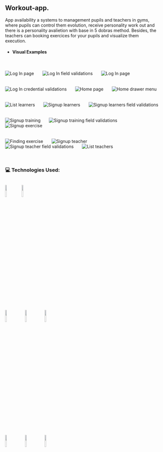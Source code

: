 ## Workout-app.

App availability a systems to management pupils and teachers in gyms, where pupils can control them evolution, receive personality work out and there is a personality avalietion with base in 5 dobras method. Besides, the teachers can booking exercices for your pupils and visualize them execution.

* #### Visual Examples
<br/><br/>
![Log In page](https://github.com/ArmandoPaulinoNeto/workout-app/blob/main/screenshots/01%20-%20log%20In.jpg)
&nbsp;&nbsp;&nbsp;&nbsp;&nbsp;
![Log In field validations](https://github.com/ArmandoPaulinoNeto/workout-app/blob/main/screenshots/02%20-%20log%20In%20fiel%20validations.jpg)
&nbsp;&nbsp;&nbsp;&nbsp;&nbsp;
![Log In page](https://github.com/ArmandoPaulinoNeto/workout-app/blob/main/screenshots/03%20-%20log%20In.jpg)
<br/><br/><br/>
![Log In credential validations](https://github.com/ArmandoPaulinoNeto/workout-app/blob/main/screenshots/04%20-%20log%20In%20credential%20validations.jpg)
&nbsp;&nbsp;&nbsp;&nbsp;&nbsp;
![Home page](https://github.com/ArmandoPaulinoNeto/workout-app/blob/main/screenshots/05%20home.jpg)
&nbsp;&nbsp;&nbsp;&nbsp;&nbsp;
![Home drawer menu](https://github.com/ArmandoPaulinoNeto/workout-app/blob/main/screenshots/06%20home%20drawer%20menu.jpg)
<br/><br/><br/>
![List learners](https://github.com/ArmandoPaulinoNeto/workout-app/blob/main/screenshots/07%20training%20list-learners.jpg)
&nbsp;&nbsp;&nbsp;&nbsp;&nbsp;
![Signup learners](https://github.com/ArmandoPaulinoNeto/workout-app/blob/main/screenshots/08%20signup%20learners.jpg)
&nbsp;&nbsp;&nbsp;&nbsp;&nbsp;
![Signup learners field validations](https://github.com/ArmandoPaulinoNeto/workout-app/blob/main/screenshots/09%20signup%20learners%20field%20validations.jpg)
<br/><br/><br/>
![Signup training](https://github.com/ArmandoPaulinoNeto/workout-app/blob/main/screenshots/10%20signup%20training.jpg)
&nbsp;&nbsp;&nbsp;&nbsp;&nbsp;
![Signup training field validations](https://github.com/ArmandoPaulinoNeto/workout-app/blob/main/screenshots/11%20signup%20training%20field%20validations.jpg)
&nbsp;&nbsp;&nbsp;&nbsp;&nbsp;
![Signup exercise](https://github.com/ArmandoPaulinoNeto/workout-app/blob/main/screenshots/12%20signup%20exercise.jpg)
<br/><br/></br>
![Finding exercise](https://github.com/ArmandoPaulinoNeto/workout-app/blob/main/screenshots/13%20finding%20exercise.jpg)
&nbsp;&nbsp;&nbsp;&nbsp;&nbsp;
![Signup teacher](https://github.com/ArmandoPaulinoNeto/workout-app/blob/main/screenshots/14%20signup%20teacher.jpg)
&nbsp;&nbsp;&nbsp;&nbsp;&nbsp;
![Signup teacher field validations](https://github.com/ArmandoPaulinoNeto/workout-app/blob/main/screenshots/15%20signup%20teacher%20filed%20validations.jpg)
&nbsp;&nbsp;&nbsp;&nbsp;&nbsp;
![List teachers](https://github.com/ArmandoPaulinoNeto/workout-app/blob/main/screenshots/16%20list-teachers.jpg)
<br/><br/><br/>
### :computer: Technologies Used:
<br/>
<code><img width="10%" src="https://www.vectorlogo.zone/logos/visualstudio_code/visualstudio_code-ar21.svg"></code>
<code><img width="10%" src="https://www.vectorlogo.zone/logos/flutterio/flutterio-ar21~bgwhite.svg">&nbsp;&nbsp;</code>
<br/>
<br/>
<code><img width="10%" src="https://www.vectorlogo.zone/logos/nestjs/nestjs-ar21.svg">&nbsp;&nbsp;<img width="10%" src="https://www.vectorlogo.zone/logos/typescriptlang/typescriptlang-ar21.svg">&nbsp;&nbsp;<img width="10%" src="https://www.vectorlogo.zone/logos/postgresql/postgresql-ar21.svg"></code>
<br/>
<br/>
<code><img width="10%" src="https://www.vectorlogo.zone/logos/docker/docker-ar21.svg">&nbsp;&nbsp;<img width="10%" src="https://www.vectorlogo.zone/logos/nodejs/nodejs-ar21.svg">&nbsp;&nbsp;<img width="10%" src="https://www.vectorlogo.zone/logos/json/json-ar21.svg"></code>
<br/>
